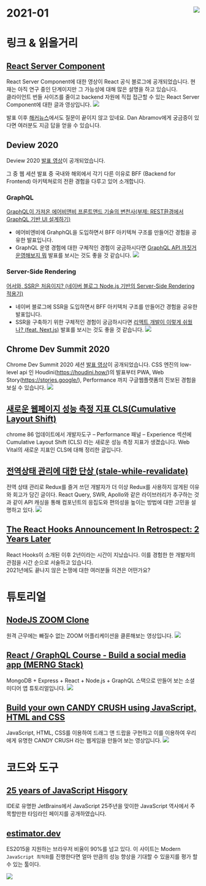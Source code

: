 # 2021-01 <img src='https://hits.seeyoufarm.com/api/count/incr/badge.svg?url=https%3A%2F%2Fgithub.com%2Fnaver%2Ffe-news%2F2020-12' align=right>

# 링크 & 읽을거리

## [React Server Component](https://reactjs.org/blog/2020/12/21/data-fetching-with-react-server-components.html)
React Server Component에 대한 영상이 React 공식 블로그에 공개되었습니다.
현재는 아직 연구 중인 단계이지만 그 가능성에 대해 많은 설명을 하고 있습니다.  
클라이언트 번들 사이즈를 줄이고 backend 자원에 직접 접근할 수 있는 React Server Component에 대한 글과 영상입니다.
![](https://i.ytimg.com/vi/TQQPAU21ZUw/hqdefault.jpg)

발표 이후 [해커뉴스](https://news.ycombinator.com/item?id=25497065)에서도 질문이 끝이지 않고 있네요. Dan Abramov에게 궁금증이 있다면 여러분도 지금 답을 얻을 수 있습니다.

## Deview 2020 
Deview 2020 [발표 영상](https://d2.naver.com/news/5751902)이 공개되었습니다. 

그 중 웹 세션 발표 중 국내와 해외에서 각기 다른 이유로 BFF (Backend for Frontend) 아키텍쳐로의 전환 경험을 다루고 있어 소개합니다.

### GraphQL
[GraphQL이 가져온 에어비앤비 프론트앤드 기술의 변천사(부제: REST환경에서 GraphQL 기반 UI 설계하기)](https://deview.kr/2020/sessions/337)
  - 에어비엔비에 GrahphQL을 도입하면서 BFF 아키텍쳐 구조를 만들어간 경험을 공유한 발표입니다.
  - GraphQL 운영 경험에 대한 구체적인 경험이 궁금하시다면 [GraphQL API 까짓거 운영해보지 뭐](https://deview.kr/2020/sessions/347) 발표를 보시는 것도 좋을 것 같습니다.
![](https://deview.kr/data/deview/acnr/424-2.png?20201127)

### Server-Side Rendering
[어서와, SSR은 처음이지? (네이버 블로그 Node.js 기반의 Server-Side Rendering 적용기)](https://deview.kr/2020/sessions/403)
  - 네이버 블로그에 SSR을 도입하면서 BFF 아키텍처 구조를 만들어간 경험을 공유한 발표입니다.
  - SSR을 구축하기 위한 구체적인 경험이 궁금하시다면 [리액트 개발이 이렇게 쉬웠나? (feat. Next.js)](https://deview.kr/2020/sessions/351) 발표를 보시는 것도 좋을 것 같습니다.
![](https://deview.kr/data/deview/acnr/657-2.png?20201127)

## Chrome Dev Summit 2020 
Chrome Dev Summit 2020 세션 [발표 영상](https://www.youtube.com/playlist?list=PLNYkxOF6rcIDzLmWaDwfHVZJl1Q5RFgOR)이 공개되었습니다.
CSS 엔진의 low-level api 인 Houdini(https://houdini.how/)의 발표부터 PWA, Web Story(https://stories.google/), Performance 까지 구글웹플랫폼의 진보된 경험을 보실 수 있습니다.
![](https://i.ytimg.com/vi/TOY8paDyv74/hqdefault.jpg)


## [새로운 웹페이지 성능 측정 지표 CLS(Cumulative Layout Shift)](https://wit.nts-corp.com/2020/12/28/6240)
chrome 86 업데이트에서 개발자도구 – Performance 패널 – Experience 섹션에 Cumulative Layout Shift (CLS) 라는 새로운 성능 측정 지표가 생겼습니다.
Web Vital의 새로운 지표인 CLS에 대해 정리한 글입니다.

## [전역상태 관리에 대한 단상 (stale-while-revalidate)](https://jbee.io/react/thinking-about-global-state/)
전역 상태 관리로 Redux를 즐겨 쓰던 개발자가 더 이상 Redux를 사용하지 않게된 이유와 회고가 담긴 글이다. 
React Query, SWR, Apollo와 같은 라이브러리가 추구하는 것과 같이 API 캐싱을 통해 컴포넌트의 응집도와 편의성을 높이는 방법에 대한 고민을 설명하고 있다.
![](https://jbee.io/static/51405de26f51a369145509525351beb6/6052f/thinking-about-global-state-thumbnail.png)

## [The React Hooks Announcement In Retrospect: 2 Years Later](https://dev.to/ryansolid/the-react-hooks-announcement-in-retrospect-2-years-later-18lm)
React Hooks이 소개된 이후 2년이라는 시간이 지났습니다. 이를 경험한 한 개발자의 관점을 시간 순으로 서술하고 있습니다.   
2021년에도 끝나지 않은 논쟁에 대한 여러분들 의견은 어떤가요?

# 튜토리얼
## [NodeJS ZOOM Clone](https://youtu.be/ZVznzY7EjuY)
원격 근무에는 빠질수 없는 ZOOM 어플리케이션을 클론해보는 영상입니다.
![](https://i.ytimg.com/vi/ZVznzY7EjuY/hqdefault.jpg)

## [React / GraphQL Course - Build a social media app (MERNG Stack)](https://youtu.be/n1mdAPFq2Os)
MongoDB + Express + React + Node.js + GraphQL 스택으로 만들어 보는 소셜 미디어 앱 튜토리얼입니다.
![](https://i.ytimg.com/vi/n1mdAPFq2Os/hqdefault.jpg)

## [Build your own CANDY CRUSH using JavaScript, HTML and CSS](https://youtu.be/XD5sZWxwJUk)
JavaScript, HTML, CSS를 이용하여 드래그 앤 드랍을 구현하고 이를 이용하여 우리에게 유명한 CANDY CRUSH 라는 웹게임을 만들어 보는 영상입니다.
![](https://i.ytimg.com/vi/XD5sZWxwJUk/hqdefault.jpg)

# 코드와 도구
## [25 years of JavaScript Hisgory](https://www.jetbrains.com/lp/javascript-25/)
IDE로 유명한 JetBrains에서 JavaScript 25주년을 맞이한 JavaScript 역사에서 주목할만한 타임라인 페이지를 공개하였습니다.

## [estimator.dev](https://estimator.dev/)
ES2015을 지원하는 브라우저 비율이 90%를 넘고 있다. 이 사이트는 Modern `JavaScript 최적화`를 진행한다면 얼마 만큼의 성능 향상을 기대할 수 있을지를 평가 할수 있는 툴이다.

![](https://webdev.imgix.net/publish-modern-javascript/estimator-screenshot.png)





